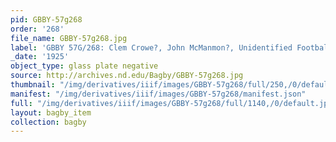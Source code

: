 ```yaml
---
pid: GBBY-57g268
order: '268'
file_name: GBBY-57g268.jpg
label: 'GBBY 57G/268: Clem Crowe?, John McManmon?, Unidentified Football - c1925'
_date: '1925'
object_type: glass plate negative
source: http://archives.nd.edu/Bagby/GBBY-57g268.jpg
thumbnail: "/img/derivatives/iiif/images/GBBY-57g268/full/250,/0/default.jpg"
manifest: "/img/derivatives/iiif/images/GBBY-57g268/manifest.json"
full: "/img/derivatives/iiif/images/GBBY-57g268/full/1140,/0/default.jpg"
layout: bagby_item
collection: bagby
---
```

